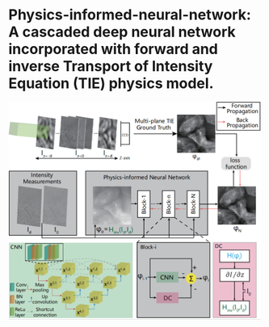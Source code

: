 # Physics-informed-neural-network: A cascaded deep neural network incorporated with forward and inverse Transport of Intensity Equation (TIE) physics model.
<img src="images/main.png" width="500">
